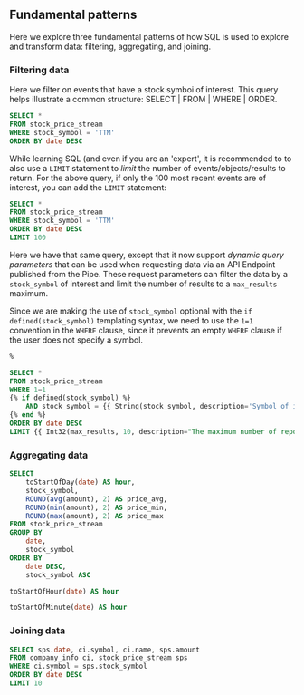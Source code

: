 ## Fundamental patterns

Here we explore three fundamental patterns of how SQL is used to explore and transform data:  filtering, aggregating, and joining.

### Filtering data

Here we filter on events that have a stock symboi of interest. This query helps illustrate a common structure: SELECT | FROM | WHERE | ORDER. 

```sql
SELECT * 
FROM stock_price_stream
WHERE stock_symbol = 'TTM'
ORDER BY date DESC
```

While learning SQL (and even if you are an 'expert', it is recommended to to also use a `LIMIT` statement to *limit* the number of events/objects/results to return. For the above query, if only the 100 most recent events are of interest, you can add the `LIMIT` statement:

```sql
SELECT * 
FROM stock_price_stream
WHERE stock_symbol = 'TTM'
ORDER BY date DESC
LIMIT 100
```

Here we have that same query, except that it now support *dynamic query parameters* that can be used when requesting data via an API Endpoint published from the Pipe. These request parameters can filter the data by a `stock_symbol` of interest and limit the number of results to a `max_results` maximum. 

Since we are making the use of `stock_symbol` optional with the `if defined(stock_symbol)` templating syntax, we need to use the `1=1` convention in the `WHERE` clause, since it prevents an empty `WHERE` clause if the user does not specify a symbol. 

```sql
%

SELECT * 
FROM stock_price_stream
WHERE 1=1
{% if defined(stock_symbol) %}
    AND stock_symbol = {{ String(stock_symbol, description='Symbol of interest.') }}
{% end %}
ORDER BY date DESC
LIMIT {{ Int32(max_results, 10, description="The maximum number of reports to return per response.") }}
```

### Aggregating data

```sql
SELECT
    toStartOfDay(date) AS hour,
    stock_symbol,
    ROUND(avg(amount), 2) AS price_avg,
    ROUND(min(amount), 2) AS price_min,
    ROUND(max(amount), 2) AS price_max
FROM stock_price_stream
GROUP BY
    date,
    stock_symbol
ORDER BY
    date DESC,
    stock_symbol ASC    
```

```sql
toStartOfHour(date) AS hour
```

```sql
toStartOfMinute(date) AS hour
```

### Joining data

```sql
SELECT sps.date, ci.symbol, ci.name, sps.amount 
FROM company_info ci, stock_price_stream sps
WHERE ci.symbol = sps.stock_symbol
ORDER BY date DESC
LIMIT 10
```

```sql
```
